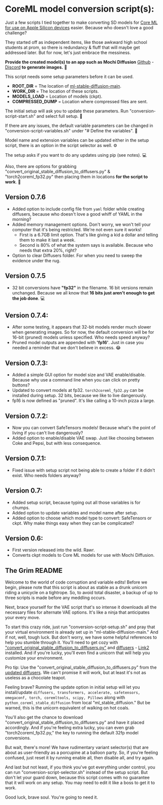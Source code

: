 # CoreML model conversion script(s):

Just a few scripts I tied together to make converting SD models for [Core ML for use on Apple Silicon devices](https://github.com/apple/ml-stable-diffusion) easier. Because who doesn't love a good challenge?

They started off as independent items, like those awkward high school students at prom, so there is redundancy & fluff that will maybe get addressed later. But for now, let's just embrace the messiness.

**Provide the created model(s) to an app such as Mochi Diffusion** [Github](https://github.com/godly-devotion/MochiDiffusion) - [Discord](https://discord.gg/x2kartzxGv) **to generate images.** :art:

This script needs some setup parameters before it can be used.

- **ROOT_DIR** 			= The location of [ml-stable-diffusion-main](https://github.com/apple/ml-stable-diffusion).
- **WORK_DIR** 			= The location of these scripts.
- **MODELS_LOAD** 		= Location of models (ckpt).
- **COMPRESSED_DUMP** 	= Location where compressed files are sent.

The initial setup will ask you to update these parameters. Run "conversion-script-start.sh" and select full setup. :rocket:

If there are any issues, the default variable parameters can be changed in "conversion-script-variables.sh" under "# Define the variables". :hammer:

Model name and extension variables can be updated either in the setup script, there is an option in the script selector as well. :gear:

The setup asks if you want to do any updates using pip (see notes). :computer:

Also, there are options for grabbing "convert_original_stable_diffusion_to_diffusers.py" & "torch2coreml_fp32.py" then placing them in locations **for the script to work**. :open_file_folder:

## Version 0.7.6

- Added option to include config file from `yaml` folder while creating diffusers, because who doesn't love a good whiff of YAML in the morning?
- Added memory management options. Don't worry, we won't tell your computer that it's being restricted. We're not even sure it works!
	- First is a 6.7GB limit option. That's like giving a kid a dollar and telling them to make it last a week.
	- Second is 80% of what the system says is available. Because who needs that extra 20%, right?
- Option to clear Diffusers folder. For when you need to sweep the evidence under the rug.

## Version 0.7.5

- 32 bit conversions have **"fp32"** in the filename. 16 bit versions remain unchanged. Because we all know that **16 bits just aren't enough to get the job done**. :computer:

## Version 0.7.4:

- After some testing, it appears that 32-bit models render much slower when generating images. So for now, the default conversion will be for 16-bit (pruned) models unless specified. Who needs speed anyway?
- Pruned model outputs are appended with **'fp16'**. Just in case you needed a reminder that we don't believe in excess. :joy:

## Version 0.7.3:

- Added a simple GUI option for model size and VAE enable/disable. Because why use a command line when you can click on pretty buttons?
- Updated to convert models at fp32. `torch2coreml_fp32.py` can be installed during setup. 32 bits, because we like to live dangerously.
- fp16 is now defined as "pruned". It's like calling a 10-inch pizza a large.

## Version 0.7.2:

- Now you can convert SafeTensors models! Because what's the point of living if you can't live dangerously?
- Added option to enable/disable VAE swap. Just like choosing between Coke and Pepsi, but with less consequence.

## Version 0.7.1:

- Fixed issue with setup script not being able to create a folder if it didn't exist. Who needs folders anyway?

## Version 0.7:

- Added setup script, because typing out all those variables is for chumps.
- Added option to update variables and model name after setup.
- Added option to choose which model type to convert: SafeTensors or ckpt. Why make things easy when they can be complicated?

## Version 0.6:

- First version released into the wild. Rawr.
- Converts ckpt models to Core ML models for use with Mochi Diffusion.

## The Grim README

Welcome to the world of code corruption and variable edits! Before we begin, please note that this script is about as stable as a drunk unicorn riding a unicycle on a tightrope. So, to avoid total disaster, a backup of up to three scripts is made before any meddling occurs.

Next, brace yourself for the VAE script that's so intense it downloads all the necessary files for alternate VAE options. It's like a ninja that anticipates your every move.

To start this crazy ride, just run "conversion-script-setup.sh" and pray that your virtual environment is already set up in "ml-stable-diffusion-main." And if not, well, tough luck. But don't worry, we have some helpful references to help you stumble through it. You'll need to get cozy with ["convert_original_stable_diffusion_to_diffusers.py"](https://gist.github.com/saftle/c5e222c6231e7b19f01bb93ac9fcc191/raw/961d49481f472159c0696d929b10647b2c0cc158/replace_vae.py) and [diffusers](https://huggingface.co/docs/diffusers/installation) - [Link2](https://pypi.org/project/diffusers/) installed. And if you're lucky, you'll even find a unicorn that will help you customize your environment. 

Pro tip: Use the "convert_original_stable_diffusion_to_diffusers.py" from the [updated diffusers](https://github.com/huggingface/diffusers). We can't promise it will work, but at least it's not as useless as a chocolate teapot.

Feeling brave? Running the update option in initial setup will let you install/update `diffusers, transformers, accelerate, safetensors, omegaconf, torch, coremltools, scipy, Pillows` along with `python_coreml_stable_diffusion` from local "ml_stable_diffusion." But be warned, this is the unicorn equivalent of walking on hot coals.

You'll also get the chance to download "convert_original_stable_diffusion_to_diffusers.py" and have it placed accordingly. And if you're feeling extra lucky, you can even grab "torch2coreml_fp32.py," the key to running the default 32fp model conversions. 

But wait, there's more! We have rudimentary variant selector(s) that are about as user-friendly as a porcupine at a balloon party. So, if you're feeling confused, just reset it by running enable all, then disable all, and try again. 

And last but not least, if you think you've got everything under control, you can run "conversion-script-selector.sh" instead of the setup script. But don't let your guard down, because this script comes with no guarantee that it will work on any setup. You may need to edit it like a boss to get it to work.

Good luck, brave soul. You're going to need it.
